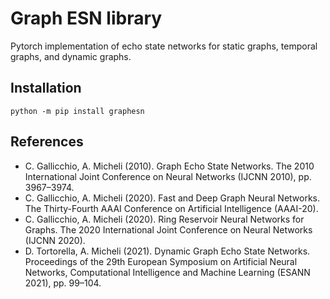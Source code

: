 # Graph ESN library
Pytorch implementation of echo state networks for static graphs, temporal graphs, and dynamic graphs.

## Installation
``` python -m pip install graphesn ```

## References
* C. Gallicchio, A. Micheli (2010). Graph Echo State Networks. The 2010 International Joint Conference on Neural Networks (IJCNN 2010), pp. 3967–3974.
* C. Gallicchio, A. Micheli (2020). Fast and Deep Graph Neural Networks. The Thirty-Fourth AAAI Conference on Artificial Intelligence (AAAI-20).
* C. Gallicchio, A. Micheli (2020). Ring Reservoir Neural Networks for Graphs. The 2020 International Joint Conference on Neural Networks (IJCNN 2020).
* D. Tortorella, A. Micheli (2021). Dynamic Graph Echo State Networks. Proceedings of the 29th European Symposium on Artificial Neural Networks, Computational Intelligence and Machine Learning (ESANN 2021), pp. 99–104.
